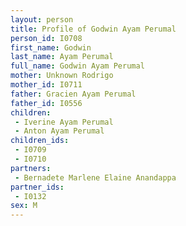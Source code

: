 ```yaml
---
layout: person
title: Profile of Godwin Ayam Perumal
person_id: I0708
first_name: Godwin
last_name: Ayam Perumal
full_name: Godwin Ayam Perumal
mother: Unknown Rodrigo
mother_id: I0711
father: Gracien Ayam Perumal
father_id: I0556
children:
 - Iverine Ayam Perumal
 - Anton Ayam Perumal
children_ids:
 - I0709
 - I0710
partners:
 - Bernadete Marlene Elaine Anandappa
partner_ids:
 - I0132
sex: M
---
```


